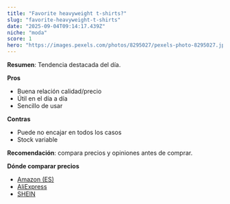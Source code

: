 ```yaml
---
title: "Favorite heavyweight t-shirts?"
slug: "favorite-heavyweight-t-shirts"
date: "2025-09-04T09:14:17.439Z"
niche: "moda"
score: 1
hero: "https://images.pexels.com/photos/8295027/pexels-photo-8295027.jpeg?auto=compress&cs=tinysrgb&fit=crop&h=627&w=1200&auto=compress&cs=tinysrgb&w=1024&h=576&fit=crop"
---
```


**Resumen**: Tendencia destacada del día.

**Pros**
- Buena relación calidad/precio
- Útil en el día a día
- Sencillo de usar

**Contras**
- Puede no encajar en todos los casos
- Stock variable

**Recomendación**: compara precios y opiniones antes de comprar.

**Dónde comparar precios**
- [Amazon (ES)](https://www.amazon.es/s?k=Favorite+heavyweight+t-shirts%3F&language=es_ES&tag=teknovashop25-21)
- [AliExpress](https://es.aliexpress.com/wholesale?SearchText=Favorite+heavyweight+t-shirts%3F)
- [SHEIN](https://es.shein.com/pdsearch?keyword=Favorite+heavyweight+t-shirts%3F)
